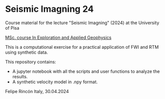 # Seismic Imagning 24
Course material for the lecture "Seismic Imagning" (2024) at the University of Pisa

[MSc. course In Exploration and Applied Geophysics](https://www.dst.unipi.it/home-wgf.html)

This is a computational exercise for a practical application of FWI and RTM using synthetic data.

This repository contains:
- A jupyter notebook with all the scripts and user functions to analyze the results. 
- A synthetic velocity model in .npy format.



Felipe Rincón
Italy, 30.04.2024
